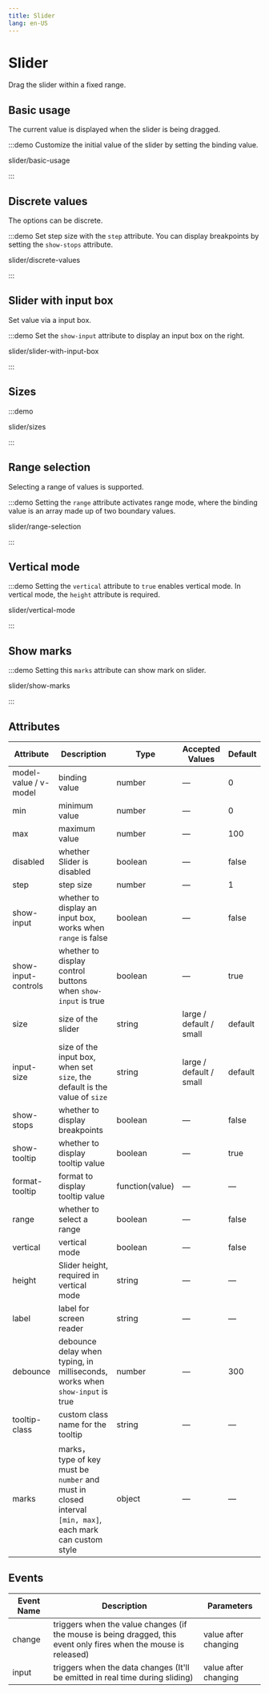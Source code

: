 ```yaml
---
title: Slider
lang: en-US
---
```


# Slider

Drag the slider within a fixed range.

<style lang="scss">
.slider-demo-block {
  display: flex;
  align-items: center;
  .el-slider {
    margin-top: 0;
    margin-left: 12px;
  }
  .demonstration {
    font-size: 14px;
    color: var(--el-text-color-secondary);
    line-height: 44px;
    flex: 1;
    overflow: hidden;
    text-overflow: ellipsis;
    white-space: nowrap;
    margin-bottom: 0;
     & + .el-slider {
        flex: 0 0 70%;
    }
  }
}
</style>

## Basic usage

The current value is displayed when the slider is being dragged.

:::demo Customize the initial value of the slider by setting the binding value.

slider/basic-usage

:::

## Discrete values

The options can be discrete.

:::demo Set step size with the `step` attribute. You can display breakpoints by setting the `show-stops` attribute.

slider/discrete-values

:::

## Slider with input box

Set value via a input box.

:::demo Set the `show-input` attribute to display an input box on the right.

slider/slider-with-input-box

:::

## Sizes

:::demo

slider/sizes

:::

## Range selection

Selecting a range of values is supported.

:::demo Setting the `range` attribute activates range mode, where the binding value is an array made up of two boundary values.

slider/range-selection

:::

## Vertical mode

:::demo Setting the `vertical` attribute to `true` enables vertical mode. In vertical mode, the `height` attribute is required.

slider/vertical-mode

:::

## Show marks

:::demo Setting this `marks` attribute can show mark on slider.

slider/show-marks

:::

## Attributes

| Attribute             | Description                                                                                               | Type            | Accepted Values         | Default |
| --------------------- | --------------------------------------------------------------------------------------------------------- | --------------- | ----------------------- | ------- |
| model-value / v-model | binding value                                                                                             | number          | —                       | 0       |
| min                   | minimum value                                                                                             | number          | —                       | 0       |
| max                   | maximum value                                                                                             | number          | —                       | 100     |
| disabled              | whether Slider is disabled                                                                                | boolean         | —                       | false   |
| step                  | step size                                                                                                 | number          | —                       | 1       |
| show-input            | whether to display an input box, works when `range` is false                                              | boolean         | —                       | false   |
| show-input-controls   | whether to display control buttons when `show-input` is true                                              | boolean         | —                       | true    |
| size                  | size of the slider                                                                                        | string          | large / default / small | default |
| input-size            | size of the input box, when set `size`, the default is the value of `size`                                | string          | large / default / small | default |
| show-stops            | whether to display breakpoints                                                                            | boolean         | —                       | false   |
| show-tooltip          | whether to display tooltip value                                                                          | boolean         | —                       | true    |
| format-tooltip        | format to display tooltip value                                                                           | function(value) | —                       | —       |
| range                 | whether to select a range                                                                                 | boolean         | —                       | false   |
| vertical              | vertical mode                                                                                             | boolean         | —                       | false   |
| height                | Slider height, required in vertical mode                                                                  | string          | —                       | —       |
| label                 | label for screen reader                                                                                   | string          | —                       | —       |
| debounce              | debounce delay when typing, in milliseconds, works when `show-input` is true                              | number          | —                       | 300     |
| tooltip-class         | custom class name for the tooltip                                                                         | string          | —                       | —       |
| marks                 | marks， type of key must be `number` and must in closed interval `[min, max]`, each mark can custom style | object          | —                       | —       |

## Events

| Event Name | Description                                                                                                       | Parameters           |
| ---------- | ----------------------------------------------------------------------------------------------------------------- | -------------------- |
| change     | triggers when the value changes (if the mouse is being dragged, this event only fires when the mouse is released) | value after changing |
| input      | triggers when the data changes (It'll be emitted in real time during sliding)                                     | value after changing |
